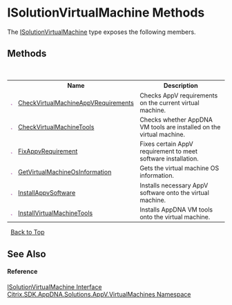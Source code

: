 # ISolutionVirtualMachine Methods
 

The <a href="T_Citrix_SDK_AppDNA_Solutions_AppV_VirtualMachines_ISolutionVirtualMachine">ISolutionVirtualMachine</a> type exposes the following members.


## Methods
&nbsp;<table><tr><th></th><th>Name</th><th>Description</th></tr><tr><td>![Public method](media/pubmethod.gif "Public method")</td><td><a href="M_Citrix_SDK_AppDNA_Solutions_AppV_VirtualMachines_ISolutionVirtualMachine_CheckVirtualMachineAppVRequirements">CheckVirtualMachineAppVRequirements</a></td><td>
Checks AppV requirements on the current virtual machine.</td></tr><tr><td>![Public method](media/pubmethod.gif "Public method")</td><td><a href="M_Citrix_SDK_AppDNA_Solutions_AppV_VirtualMachines_ISolutionVirtualMachine_CheckVirtualMachineTools">CheckVirtualMachineTools</a></td><td>
Checks whether AppDNA VM tools are installed on the virtual machine.</td></tr><tr><td>![Public method](media/pubmethod.gif "Public method")</td><td><a href="M_Citrix_SDK_AppDNA_Solutions_AppV_VirtualMachines_ISolutionVirtualMachine_FixAppvRequirement">FixAppvRequirement</a></td><td>
Fixes certain AppV requirement to meet software installation.</td></tr><tr><td>![Public method](media/pubmethod.gif "Public method")</td><td><a href="M_Citrix_SDK_AppDNA_Solutions_AppV_VirtualMachines_ISolutionVirtualMachine_GetVirtualMachineOsInformation">GetVirtualMachineOsInformation</a></td><td>
Gets the virtual machine OS information.</td></tr><tr><td>![Public method](media/pubmethod.gif "Public method")</td><td><a href="M_Citrix_SDK_AppDNA_Solutions_AppV_VirtualMachines_ISolutionVirtualMachine_InstallAppvSoftware">InstallAppvSoftware</a></td><td>
Installs necessary AppV software onto the virtual machine.</td></tr><tr><td>![Public method](media/pubmethod.gif "Public method")</td><td><a href="M_Citrix_SDK_AppDNA_Solutions_AppV_VirtualMachines_ISolutionVirtualMachine_InstallVirtualMachineTools">InstallVirtualMachineTools</a></td><td>
Installs AppDNA VM tools onto the virtual machine.</td></tr></table>&nbsp;
<a href="#isolutionvirtualmachine-methods">Back to Top</a>

## See Also


#### Reference
<a href="T_Citrix_SDK_AppDNA_Solutions_AppV_VirtualMachines_ISolutionVirtualMachine">ISolutionVirtualMachine Interface</a><br /><a href="N_Citrix_SDK_AppDNA_Solutions_AppV_VirtualMachines">Citrix.SDK.AppDNA.Solutions.AppV.VirtualMachines Namespace</a><br />